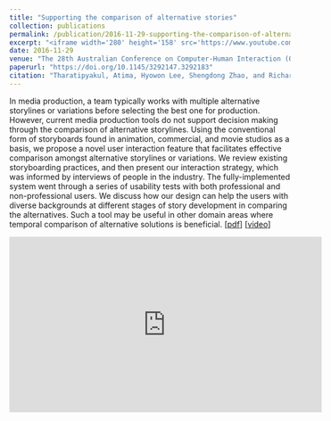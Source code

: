```yaml
---
title: "Supporting the comparison of alternative stories"
collection: publications
permalink: /publication/2016-11-29-supporting-the-comparison-of-alternative-stories
excerpt: "<iframe width='280' height='158' src='https://www.youtube.com/embed/WdceIHGO9jo' title='YouTube video player' frameborder='0' allow='accelerometer; autoplay; clipboard-write; encrypted-media; gyroscope; picture-in-picture' allowfullscreen></iframe>"
date: 2016-11-29
venue: "The 28th Australian Conference on Computer-Human Interaction (OzCHI 2016)"
paperurl: "https://doi.org/10.1145/3292147.3292183"
citation: "Tharatipyakul, Atima, Hyowon Lee, Shengdong Zhao, and Richard C. Davis. &quot;Supporting the comparison of alternative stories.&quot; In <i>Proceedings of the 28th Australian Conference on Computer-Human Interaction</i>, pp. 266-270. 2016."
---
```


In media production, a team typically works with multiple alternative storylines or variations before selecting the best one for production. However, current media production tools do not support decision making through the comparison of alternative storylines. Using the conventional form of storyboards found in animation, commercial, and movie studios as a basis, we propose a novel user interaction feature that facilitates effective comparison amongst alternative storylines or variations. We review existing storyboarding practices, and then present our interaction strategy, which was informed by interviews of people in the industry. The fully-implemented system went through a series of usability tests with both professional and non-professional users. We discuss how our design can help the users with diverse backgrounds at different stages of story development in comparing the alternatives. Such a tool may be useful in other domain areas where temporal comparison of alternative solutions is beneficial. [[pdf](https://dl.acm.org/doi/10.1145/3010915.3010963?cid=99659116563)] [[video](https://youtu.be/WdceIHGO9jo)]

<iframe width="560" height="315" src="https://www.youtube.com/embed/WdceIHGO9jo" title="YouTube video player" frameborder="0" allow="accelerometer; autoplay; clipboard-write; encrypted-media; gyroscope; picture-in-picture" allowfullscreen></iframe>
